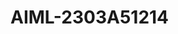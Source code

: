# AIML-2303A51214
[lab 1]:https://github.com/2303A51214/AIML-2303A51214/blob/main/Untitled0.ipynb

[Lab 2 A*]:https://github.com/2303A51214/AIML-2303A51214/blob/main/Untitled1.ipynb
